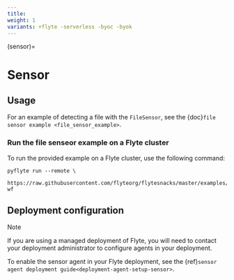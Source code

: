 ```yaml
---
title:
weight: 1
variants: +flyte -serverless -byoc -byok
---
```


(sensor)=

# Sensor



## Usage

For an example of detecting a file with the `FileSensor`, see the {doc}`file sensor example <file_sensor_example>`.

### Run the file senseor example on a Flyte cluster

To run the provided example on a Flyte cluster, use the following command:

```
pyflyte run --remote \
  https://raw.githubusercontent.com/flyteorg/flytesnacks/master/examples/sensor/sensor/file_sensor_example.py wf
```

## Deployment configuration

> [!NOTE]
> If you are using a managed deployment of Flyte, you will need to contact your deployment administrator to configure agents in your deployment.

To enable the sensor agent in your Flyte deployment, see the {ref}`sensor agent deployment guide<deployment-agent-setup-sensor>`.
